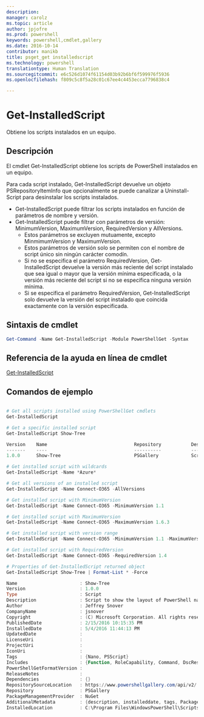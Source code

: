 ```yaml
---
description: 
manager: carolz
ms.topic: article
author: jpjofre
ms.prod: powershell
keywords: powershell,cmdlet,gallery
ms.date: 2016-10-14
contributor: manikb
title: psget_get installedscript
ms.technology: powershell
translationtype: Human Translation
ms.sourcegitcommit: e6c526d1074f61154d03b92b6bf6f599976f5936
ms.openlocfilehash: f809c5c8f5a28c01c67ee4c4453ecca7796838c4

---
```


# Get-InstalledScript

Obtiene los scripts instalados en un equipo.

## Descripción

El cmdlet Get-InstalledScript obtiene los scripts de PowerShell instalados en un equipo.

Para cada script instalado, Get-InstalledScript devuelve un objeto PSRepositoryItemInfo que opcionalmente se puede canalizar a Uninstall-Script para desinstalar los scripts instalados.

- Get-InstalledScript puede filtrar los scripts instalados en función de parámetros de nombre y versión.
- Get-InstalledScript puede filtrar con parámetros de versión: MinimumVersion, MaximumVersion, RequiredVersion y AllVersions.
  - Estos parámetros se excluyen mutuamente, excepto MinmimumVersion y MaximumVersion.
  - Estos parámetros de versión solo se permiten con el nombre de script único sin ningún carácter comodín.
  - Si no se especifica el parámetro RequiredVersion, Get-InstalledScript devuelve la versión más reciente del script instalado que sea igual o mayor que la versión mínima especificada, o la versión más reciente del script si no se especifica ninguna versión mínima. 
  - Si se especifica el parámetro RequiredVersion, Get-InstalledScript solo devuelve la versión del script instalado que coincida exactamente con la versión especificada.

## Sintaxis de cmdlet

```powershell
Get-Command -Name Get-InstalledScript -Module PowerShellGet -Syntax
```

## Referencia de la ayuda en línea de cmdlet

[Get-InstalledScript](http://go.microsoft.com/fwlink/?LinkId=619790)

## Comandos de ejemplo

```powershell

# Get all scripts installed using PowerShellGet cmdlets
Get-InstalledScript

# Get a specific installed script
Get-InstalledScript Show-Tree

Version    Name                                Repository           Description
-------    ----                                ----------           -----------
1.0.0      Show-Tree                           PSGallery            Script to show the layout of PowerShell namespaces (Tr...

# Get installed script with wildcards
Get-InstalledScript -Name *Azure*

# Get all versions of an installed script
Get-InstalledScript -Name Connect-O365 -AllVersions

# Get installed script with MinimumVersion
Get-InstalledScript -Name Connect-O365 -MinimumVersion 1.1

# Get installed script with MaximumVersion
Get-InstalledScript -Name Connect-O365 -MaximumVersion 1.6.3

# Get installed script with version range
Get-InstalledScript -Name Connect-O365 -MinimumVersion 1.1 -MaximumVersion 1.6.3

# Get installed script with RequiredVersion
Get-InstalledScript -Name Connect-O365 -RequiredVersion 1.4

# Properties of Get-InstalledScript returned object
Get-InstalledScript Show-Tree | Format-List * -Force

Name                       : Show-Tree
Version                    : 1.0.0
Type                       : Script
Description                : Script to show the layout of PowerShell namespaces (Trees) using ASCII
Author                     : Jeffrey Snover
CompanyName                : jsnover
Copyright                  : (C) Microsoft Corporation. All rights reserved.
PublishedDate              : 2/15/2016 10:15:35 PM
InstalledDate              : 5/4/2016 11:44:13 PM
UpdatedDate                :
LicenseUri                 :
ProjectUri                 :
IconUri                    :
Tags                       : {Nano, PSScript}
Includes                   : {Function, RoleCapability, Command, DscResource...}
PowerShellGetFormatVersion :
ReleaseNotes               :
Dependencies               : {}
RepositorySourceLocation   : https://www.powershellgallery.com/api/v2/
Repository                 : PSGallery
PackageManagementProvider  : NuGet
AdditionalMetadata         : {description, installeddate, tags, PackageManagementProvider...}
InstalledLocation          : C:\Program Files\WindowsPowerShell\Scripts


```




<!--HONumber=Oct16_HO2-->


